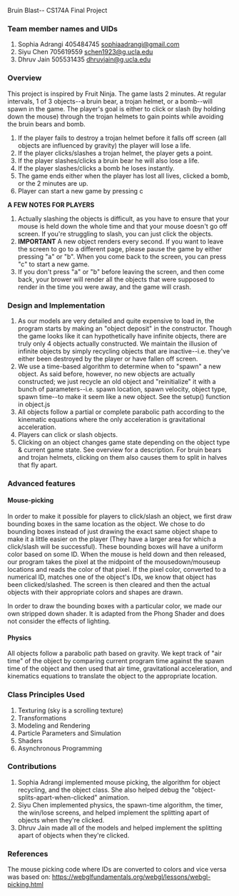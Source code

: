 Bruin Blast-- CS174A Final Project 

### Team member names and UIDs
1. Sophia Adrangi 405484745 sophiaadrangi@gmail.com
2. Siyu Chen 705619559 schen1923@g.ucla.edu
3. Dhruv Jain 505531435 dhruvjain@g.ucla.edu

### Overview
This project is inspired by Fruit Ninja. The game lasts 2 minutes. At regular intervals, 1 of 3 objects--a bruin bear, a trojan helmet, or a bomb--will spawn in the game. The player's goal is either to click or slash (by holding down the mouse) through the trojan helmets to gain points while avoiding the bruin bears and bomb. 
1. If the player fails to destroy a trojan helmet before it falls off screen (all objects are influenced by gravity) the player will lose a life. 
2. If the player clicks/slashes a trojan helmet, the player gets a point. 
3. If the player slashes/clicks a bruin bear he will also lose a life. 
4. If the player slashes/clicks a bomb he loses instantly. 
5. The game ends either when the player has lost all lives, clicked a bomb, or the 2 minutes are up. 
6. Player can start a new game by pressing c 

**A FEW NOTES FOR PLAYERS** 
1. Actually slashing the objects is difficult, as you have to ensure that your mouse is held down the whole time and that your mouse doesn't go off screen. If you're struggling to slash, you can just click the objects. 
2. **IMPORTANT** A new object renders every second. If you want to leave the screen to go to a different page, please pause the game by either pressing "a" or "b". When you come back to the screen, you can press "c" to start a new game. 
3. If you don't press "a" or "b" before leaving the screen, and then come back, your brower will render all the objects that were supposed to render in the time you were away, and the game will crash.  


### Design and Implementation
1. As our models are very detailed and quite expensive to load in, the program starts by making an "object deposit" in the constructor. Though the game looks like it can hypothetically have infinite objects, there are truly only 4 objects actually constructed. We maintain the illusion of infinite objects by simply recycling objects that are inactive--i.e. they've either been destroyed by the player or have fallen off screen. 
2. We use a time-based algorithm to determine when to "spawn" a new object. As said before, however, no new objects are actually constructed; we just recycle an old object and "reinitialize" it with a bunch of parameters--i.e. spawn location, spawn velocity, object type, spawn time--to make it seem like a new object. See the setup() function in object.js 
3. All objects follow a partial or complete parabolic path according to the kinematic equations where the only acceleration is gravitational acceleration. 
4. Players can click or slash objects. 
5. Clicking on an object changes game state depending on the object type & current game state. See overview for a description. For bruin bears and trojan helmets, clicking on them also causes them to split in halves that fly apart. 

### Advanced features
#### Mouse-picking
In order to make it possible for players to click/slash an object, we first draw bounding boxes in the same location as the object.
We chose to do bounding boxes instead of just drawing the exact same object shape to make it a little easier on the player (They have a larger area for which a click/slash will be successful). These bounding boxes will have a uniform color based on some ID. When the mouse is held down and then released, our program takes the pixel at the midpoint of the mousedown/mouseup locations and reads the color of that pixel. If the pixel color, converted to a numerical ID, matches one of the object's IDs, we know that object has been clicked/slashed. The screen is then cleared and then the actual objects with their appropriate colors and shapes are drawn. 

In order to draw the bounding boxes with a particular color, we made our own stripped down shader. It is adapted from the Phong Shader and does not consider the effects of lighting. 

#### Physics 
All objects follow a parabolic path based on gravity. We kept track of "air time" of the object by comparing current program time against the spawn time of the object and then used that air time, gravitational acceleration, and kinematics equations to translate the object to the appropriate location. 


### Class Principles Used 
1. Texturing (sky is a scrolling texture) 
2. Transformations 
3. Modeling and Rendering 
4. Particle Parameters and Simulation 
5. Shaders 
6. Asynchronous Programming 


### Contributions
1. Sophia Adrangi implemented mouse picking, the algorithm for object recycling, and the object class. She also helped debug the "object-splits-apart-when-clicked" animation. 
2. Siyu Chen implemented physics, the spawn-time algorithm, the timer, the win/lose screens, and helped implement the splitting apart of objects when they're clicked. 
3. Dhruv Jain made all of the models and helped implement the splitting apart of objects when they're clicked. 

### References
The mouse picking code where IDs are converted to colors and vice versa was based on: 
https://webglfundamentals.org/webgl/lessons/webgl-picking.html


